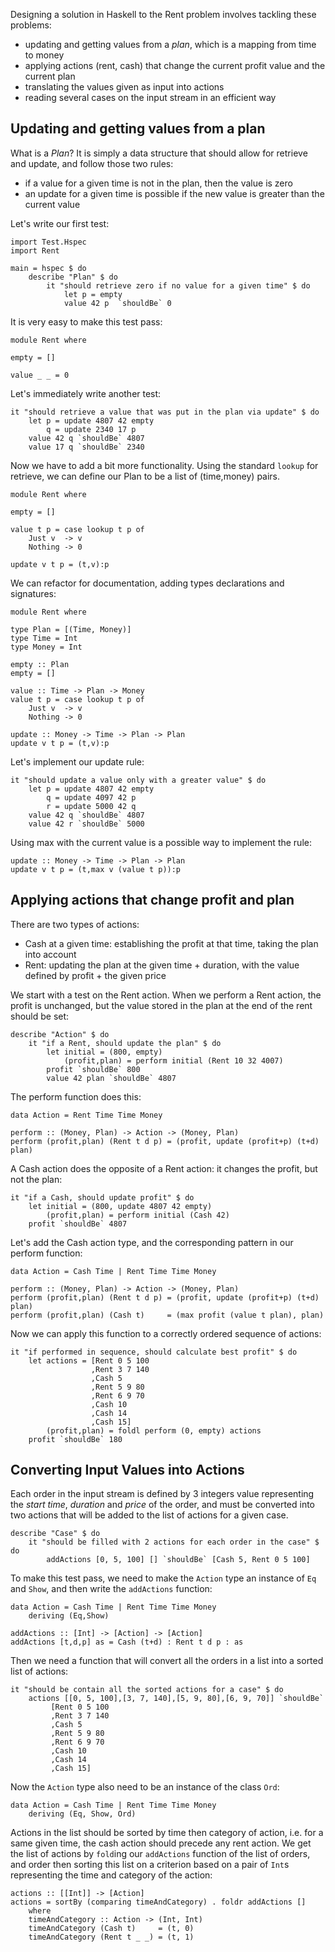 Designing a solution in Haskell to the Rent problem involves tackling these problems:

- updating and getting values from a *plan*, which is a mapping from time to money
- applying actions (rent, cash) that change the current profit value and the current plan
- translating the values given as input into actions
- reading several cases on the input stream in an efficient way 

Updating and getting values from a plan
---------------------------------------

 What is a *Plan*? It is simply a data structure that should allow for retrieve and update, and follow those two rules:

- if a value for a given time is not in the plan, then the value is zero
- an update for a given time is possible if the new value is greater than the current value  

Let's write our first test:

    import Test.Hspec
    import Rent

    main = hspec $ do
        describe "Plan" $ do
            it "should retrieve zero if no value for a given time" $ do
                let p = empty
                value 42 p  `shouldBe` 0

It is very easy to make this test pass:

    module Rent where

    empty = []

    value _ _ = 0

Let's immediately write another test:

    it "should retrieve a value that was put in the plan via update" $ do
        let p = update 4807 42 empty
            q = update 2340 17 p
        value 42 q `shouldBe` 4807
        value 17 q `shouldBe` 2340

Now we have to add a bit more functionality. Using the standard `lookup` for retrieve, we can define our Plan to be a list of (time,money) pairs. 

    module Rent where

    empty = []

    value t p = case lookup t p of
        Just v  -> v
        Nothing -> 0

    update v t p = (t,v):p

We can refactor for documentation, adding types declarations and signatures:

    module Rent where

    type Plan = [(Time, Money)]
    type Time = Int
    type Money = Int

    empty :: Plan
    empty = []

    value :: Time -> Plan -> Money
    value t p = case lookup t p of
        Just v  -> v
        Nothing -> 0

    update :: Money -> Time -> Plan -> Plan
    update v t p = (t,v):p

Let's implement our update rule:

    it "should update a value only with a greater value" $ do
        let p = update 4807 42 empty
            q = update 4097 42 p
            r = update 5000 42 q
        value 42 q `shouldBe` 4807
        value 42 r `shouldBe` 5000

Using max with the current value is a possible way to implement the rule:

    update :: Money -> Time -> Plan -> Plan
    update v t p = (t,max v (value t p)):p

Applying actions that change profit and plan
--------------------------------------------

There are two types of actions:

- Cash at a given time: establishing the profit at that time, taking the plan into account 
- Rent: updating the plan at the given time + duration, with the value defined by profit + the given price

We start with a test on the Rent action. When we perform a Rent action, the profit is unchanged, but the value stored in the plan at the end of the rent should be set:  

    describe "Action" $ do 
        it "if a Rent, should update the plan" $ do
            let initial = (800, empty)
                (profit,plan) = perform initial (Rent 10 32 4007)   
            profit `shouldBe` 800
            value 42 plan `shouldBe` 4807

The perform function does this:

    data Action = Rent Time Time Money

    perform :: (Money, Plan) -> Action -> (Money, Plan)
    perform (profit,plan) (Rent t d p) = (profit, update (profit+p) (t+d) plan)

A Cash action does the opposite of a Rent action: it changes the profit, but not the plan:

    it "if a Cash, should update profit" $ do
        let initial = (800, update 4807 42 empty)
            (profit,plan) = perform initial (Cash 42)   
        profit `shouldBe` 4807

Let's add the Cash action type, and the corresponding pattern in our perform function:

    data Action = Cash Time | Rent Time Time Money
                
    perform :: (Money, Plan) -> Action -> (Money, Plan)
    perform (profit,plan) (Rent t d p) = (profit, update (profit+p) (t+d) plan)
    perform (profit,plan) (Cash t)     = (max profit (value t plan), plan)

Now we can apply this function to a correctly ordered sequence of actions:

    it "if performed in sequence, should calculate best profit" $ do
        let actions = [Rent 0 5 100
                      ,Rent 3 7 140
                      ,Cash 5
                      ,Rent 5 9 80
                      ,Rent 6 9 70
                      ,Cash 10
                      ,Cash 14
                      ,Cash 15]
            (profit,plan) = foldl perform (0, empty) actions
        profit `shouldBe` 180

Converting Input Values into Actions
------------------------------------

Each order in the input stream is defined by 3 integers value representing the *start time*, *duration* and *price* of the order, and must be converted into two actions that will be added to the list of actions for a given case.

    describe "Case" $ do
        it "should be filled with 2 actions for each order in the case" $ do
            addActions [0, 5, 100] [] `shouldBe` [Cash 5, Rent 0 5 100]                         

To make this test pass, we need to make the `Action` type an instance of `Eq` and `Show`, and then write the  `addActions` function:

    data Action = Cash Time | Rent Time Time Money
        deriving (Eq,Show)

    addActions :: [Int] -> [Action] -> [Action]
    addActions [t,d,p] as = Cash (t+d) : Rent t d p : as

Then we need a function that will convert all the orders in a list into a sorted list of actions:

    it "should be contain all the sorted actions for a case" $ do
        actions [[0, 5, 100],[3, 7, 140],[5, 9, 80],[6, 9, 70]] `shouldBe` 
             [Rent 0 5 100
             ,Rent 3 7 140
             ,Cash 5
             ,Rent 5 9 80
             ,Rent 6 9 70
             ,Cash 10
             ,Cash 14
             ,Cash 15]

Now the `Action` type also need to be an instance of the class `Ord`:

    data Action = Cash Time | Rent Time Time Money
        deriving (Eq, Show, Ord)

Actions in the list should be sorted by time then category of action, i.e. for a same given time, the cash action should precede any rent action. We get the list of actions by `fold`ing our `addActions` function of the list of orders, and order then sorting this list on a criterion based on a pair of `Int`s representing the time and category of the action:

    actions :: [[Int]] -> [Action]
    actions = sortBy (comparing timeAndCategory) . foldr addActions []
        where
        timeAndCategory :: Action -> (Int, Int)
        timeAndCategory (Cash t)     = (t, 0)
        timeAndCategory (Rent t _ _) = (t, 1) 
